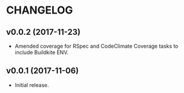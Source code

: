 # CHANGELOG

## v0.0.2 (2017-11-23)

* Amended coverage for RSpec and CodeClimate Coverage tasks to include Buildkite ENV.

## v0.0.1 (2017-11-06)

* Initial release.
